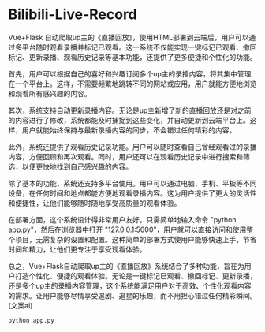 # Bilibili-Live-Record
Vue+Flask 自动爬取up主的《直播回放》，使用HTML部署到云端后，用户可以通过多平台随时观看录播并标记已观看。这一系统不仅能实现一键标记已观看、撤回标记、更新录播、观看历史记录等基本功能，还提供了更多便捷和个性化的功能。

首先，用户可以根据自己的喜好和兴趣订阅多个up主的录播内容，将其集中管理在一个平台上。这样，不需要频繁地跳转不同的网站或应用，用户就能方便地浏览和观看所有感兴趣的内容。

其次，系统支持自动更新录播内容。无论是up主新增了新的直播回放还是对之前的内容进行了修改，系统都能及时捕捉到这些变化，并自动更新到云端平台上。这样，用户就能始终保持与最新录播内容的同步，不会错过任何精彩的内容。

此外，系统还提供了观看历史记录功能。用户可以随时查看自己曾经观看过的录播内容，方便回顾和再次观看。同时，用户还可以在观看历史记录中进行搜索和筛选，以便更快地找到自己感兴趣的内容。

除了基本的功能，系统还支持多平台使用。用户可以通过电脑、手机、平板等不同设备，在任何时间和地点都能方便地观看录播内容。这为用户提供了更大的灵活性和便捷性，让他们能够随时随地享受高质量的观看体验。

在部署方面，这个系统设计得非常用户友好。只需简单地输入命令 "python app.py"，然后在浏览器中打开 "127.0.0.1:5000"，用户就可以直接访问和使用整个项目，无需复杂的设置和配置。这种简单的部署方式使用户能够快速上手，节省时间和精力，让他们更专注于享受观看体验。

总之，Vue+Flask自动爬取up主的《直播回放》系统结合了多种功能，旨在为用户打造个性化、便捷的观看体验。无论是一键标记已观看、撤回标记、更新录播，还是多个up主的录播内容管理，这个系统能满足用户对于高效、个性化观看内容的需求。让用户能够尽情享受追剧、追星的乐趣，而不用担心错过任何精彩瞬间。(文案ai)
```
python app.py
```
